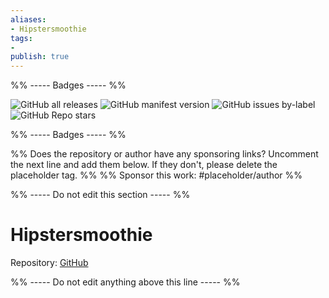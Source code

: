 ```yaml
---
aliases:
- Hipstersmoothie
tags: 
- 
publish: true
---
```


%% ----- Badges ----- %%

![GitHub all releases](https://img.shields.io/github/downloads/hipstersmoothie/hipstersmoothie-obsidian-theme/total?color=573E7A&logo=github&style=for-the-badge) 
![GitHub manifest version](https://img.shields.io/github/manifest-json/v/hipstersmoothie/hipstersmoothie-obsidian-theme?color=573E7A&logo=github&style=for-the-badge) 
![GitHub issues by-label](https://img.shields.io/github/issues/hipstersmoothie/hipstersmoothie-obsidian-theme/help%20wanted?color=573E7A&logo=github&style=for-the-badge) 
![GitHub Repo stars](https://img.shields.io/github/stars/hipstersmoothie/hipstersmoothie-obsidian-theme?color=573E7A&logo=github&style=for-the-badge)

%% ----- Badges ----- %%

%% Does the repository or author have any sponsoring links? Uncomment the next line and add them below. If they don't, please delete the placeholder tag. %%
%% Sponsor this work: #placeholder/author %%

%% ----- Do not edit this section ----- %%

# Hipstersmoothie

Repository: [GitHub](https://github.com/hipstersmoothie/hipstersmoothie-obsidian-theme)



%% ----- Do not edit anything above this line ----- %% 
